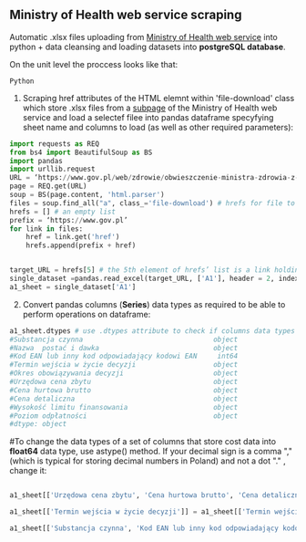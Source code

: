 ## Ministry of Health web service scraping

Automatic .xlsx files uploading from [Ministry of Health web service](https://www.gov.pl/web/zdrowie/obwieszczenia-ministra-zdrowia-lista-lekow-refundowanych) into python + data cleansing and loading datasets into **postgreSQL database**.

On the unit level the proccess looks like that:

`Python`

1. Scraping href attributes of the HTML <a> elemnt within 'file-download' class which store .xlsx files from a [subpage](https://www.gov.pl/web/zdrowie/obwieszczenie-ministra-zdrowia-z-dnia-18-lutego-2020-r-w-sprawie-wykazu-refundowanych-lekow-srodkow-spozywczych-specjalnego-przeznaczenia-zywieniowego-oraz-wyrobow-medycznych-na-1-marca-2020-r) of the Ministry of Health web service and load a selectef filee into pandas dataframe specyfying sheet name and columns to load (as well as other required parameters):


````python
import requests as REQ
from bs4 import BeautifulSoup as BS
import pandas
import urllib.request
URL = ‘https://www.gov.pl/web/zdrowie/obwieszczenie-ministra-zdrowia-z-dnia-18-lutego-2020-r-w-sprawie-wykazu-refundowanych-lekow-srodkow-spozywczych-specjalnego-przeznaczenia-zywieniowego-oraz-wyrobow-medycznych-na-1-marca-2020-r’
page = REQ.get(URL)
soup = BS(page.content, 'html.parser')
files = soup.find_all("a", class_='file-download') # hrefs for file to be downloaded are located within <a> elemnt of file-download class 
hrefs = [] # an empty list 
prefix = ‘https://www.gov.pl’
for link in files:
	href = link.get('href')
	hrefs.append(prefix + href)


target_URL = hrefs[5] # the 5th element of hrefs’ list is a link holding a target file.
single_dataset =pandas.read_excel(target_URL, ['A1'], header = 2, index_col = 0, usecols = [0,1,2,4,5,6,8,9,10,11,14]) # loading an 'A1' sheet as a pandas.dataframe object within a dict
a1_sheet = single_dataset['A1']

````
2. Convert pandas columns (**Series**) data types as required to be able to perform operations on dataframe:
```python
a1_sheet.dtypes # use .dtypes attribute to check if columns data types are correct
#Substancja czynna                                object
#Nazwa  postać i dawka                            object
#Kod EAN lub inny kod odpowiadający kodowi EAN     int64
#Termin wejścia w życie decyzji                   object
#Okres obowiązywania decyzji                      object
#Urzędowa cena zbytu                              object
#Cena hurtowa brutto                              object
#Cena detaliczna                                  object
#Wysokość limitu finansowania                     object
#Poziom odpłatności                               object
#dtype: object
`````
#To change the data types of a set of columns that store cost data into **float64** data type, use astype() method. If your decimal sign is a comma "," (which is typical for storing decimal numbers in Poland) and not a dot "." , change it:

```python

a1_sheet[['Urzędowa cena zbytu', 'Cena hurtowa brutto', 'Cena detaliczna', 'Wysokość limitu finansowania', 'Poziom odpłatności']] = a1_sheet[['Urzędowa cena zbytu', 'Cena hurtowa brutto', 'Cena detaliczna', 'Wysokość limitu finansowania', 'Poziom odpłatności']].astype('float64')

a1_sheet[['Termin wejścia w życie decyzji']] = a1_sheet[['Termin wejścia w życie decyzji']].astype('datetime64')

a1_sheet[['Substancja czynna', 'Kod EAN lub inny kod odpowiadający kodowi EAN']] = a1_sheet[['Substancja czynna', 'Kod EAN lub inny kod odpowiadający kodowi EAN']].astype('category')

````


